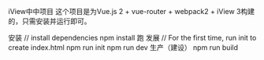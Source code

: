 iView中中项目
这个项目是为Vue.js 2 + vue-router + webpack2 + iView 3构建的，只需安装并运行即可。

安装
// install dependencies
npm install
跑
发展
// For the first time, run init to create index.html
npm run init
npm run dev
生产（建设）
npm run build
